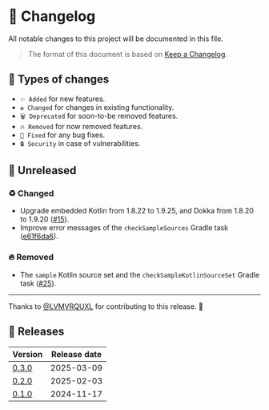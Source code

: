 # 🔄 Changelog

All notable changes to this project will be documented in this file.

> The format of this document is based on
> [Keep a Changelog](https://keepachangelog.com/en/1.1.0).

## 🤔 Types of changes

- `✨ Added` for new features.
- `♻️ Changed` for changes in existing functionality.
- `🗑️ Deprecated` for soon-to-be removed features.
- `🔥 Removed` for now removed features.
- `🐛 Fixed` for any bug fixes.
- `🔒 Security` in case of vulnerabilities.

## 🚧 Unreleased

### ♻️ Changed

- Upgrade embedded Kotlin from 1.8.22 to 1.9.25, and Dokka from 1.8.20 to 1.9.20
  ([#15]). 
- Improve error messages of the `checkSampleSources` Gradle task ([e61f6da6]).

### 🔥 Removed

- The `sample` Kotlin source set and the `checkSampleKotlinSourceSet` Gradle
  task ([#25]).

---

Thanks to [@LVMVRQUXL] for contributing to this release. 🙏

[@LVMVRQUXL]: https://github.com/LVMVRQUXL
[#15]: https://github.com/kotools/samples/issues/15
[#25]: https://github.com/kotools/samples/issues/25
[e61f6da6]: https://github.com/kotools/samples/commit/e61f6da6

## 🔖 Releases

| Version | Release date |
|---------|--------------|
| [0.3.0] | 2025-03-09   |
| [0.2.0] | 2025-02-03   |
| [0.1.0] | 2024-11-17   |

[0.3.0]: https://github.com/kotools/samples/releases/tag/0.3.0
[0.2.0]: https://github.com/kotools/samples/releases/tag/0.2.0
[0.1.0]: https://github.com/kotools/samples/releases/tag/0.1.0
